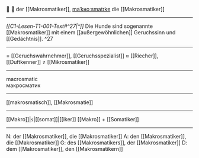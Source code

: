 👃 🔵 der [[Makrosmatiker]], [maˈkʁoːsmatɪkɐ](https://youglish.com/pronounce/Makrosmatiker/german)
die [[Makrosmatiker]]

---
*[[C1-Lesen-T1-001-Text#^27|^]]* Die Hunde sind sogenannte [[Makrosmatiker]] mit einem [[außergewöhnlichen]] Geruchssinn und [[Gedächtnis]]. ^27

---
= [[Geruchswahrnehmer]], [[Geruchsspezialist]]
≈ [[Riecher]], [[Duftkenner]]
≠ [[Mikrosmatiker]]

---
macrosmatic  
макросматик

---
[[makrosmatisch]], [[Makrosmatie]]

---
[[Makro]]|`s`|[[somat]]|[[iker]]
[[Makro]] + [[Somatiker]]


---
N: der [[Makrosmatiker]], die [[Makrosmatiker]]
A: den [[Makrosmatiker]], die [[Makrosmatiker]]
G: des [[Makrosmatikers]], der [[Makrosmatiker]]
D: dem [[Makrosmatiker]], den [[Makrosmatikern]]
